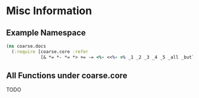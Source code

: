# Misc Information

## Example Namespace
```clojure
(ns coarse.docs
  (:require [coarse.core :refer 
             [& *= *- *= *> += -= <%- <<%- =% _1 _2 _3 _4 _5 _all _butlast _dropping _filtering _first _index _last _pred _ranging _rest _taking attrs bind chain div= each filtered has? hcomp ix ix-default join lens magnify nx over preview quot= run-state sett to to-list-of view views]]))
```

## All Functions under coarse.core

TODO